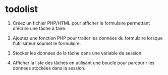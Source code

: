 # todolist

1. Créez un fichier PHP/HTML pour afficher le formulaire permettant d'écrire une tâche à faire.

2. Ajoutez une fonction PHP pour traiter les données du formulaire lorsque l'utilisateur soumet le formulaire. 

3. Stocker les données de la tâche dans une variable de session.

4. Afficher la liste des tâches en utilisant une boucle pour parcourir les données stockées dans la session.